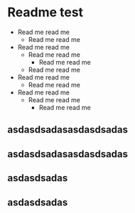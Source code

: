 # Readme test

- Read me read me
    - Read me read me
- Read me read me
    - Read me read me
        - Read me read me
    - Read me read me
- Read me read me
    - Read me read me
- Read me read me
    - Read me read me
        - Read me read me


## 
## asdasdsadasasdasdsadas
## asdasdsadasasdasdsadas
## asdasdsadas
## asdasdsadas
